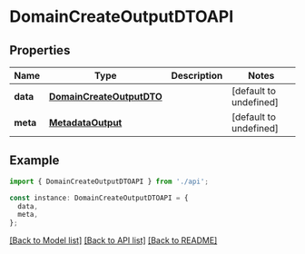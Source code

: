 # DomainCreateOutputDTOAPI

## Properties

| Name     | Type                                                  | Description | Notes                  |
| -------- | ----------------------------------------------------- | ----------- | ---------------------- |
| **data** | [**DomainCreateOutputDTO**](DomainCreateOutputDTO.md) |             | [default to undefined] |
| **meta** | [**MetadataOutput**](MetadataOutput.md)               |             | [default to undefined] |

## Example

```typescript
import { DomainCreateOutputDTOAPI } from './api';

const instance: DomainCreateOutputDTOAPI = {
  data,
  meta,
};
```

[[Back to Model list]](../README.md#documentation-for-models) [[Back to API list]](../README.md#documentation-for-api-endpoints) [[Back to README]](../README.md)
